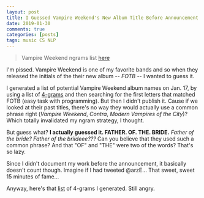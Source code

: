 ```yaml
---
layout: post
title: I Guessed Vampire Weekend's New Album Title Before Announcement. Still Angry.
date: 2019-01-30
comments: true
categories: [posts]
tags: music CS NLP
---
```

> Vampire Weekend ngrams list [here](https://docs.google.com/spreadsheets/d/1_HdqJJQBn1fGwImIUEHEtY_gCyfEOCSddj9OZ_4l9Zk/edit?usp=sharing)

I'm pissed. Vampire Weekend is one of my favorite bands and so when they released the initials of the their new album -- *FOTB* -- I wanted to guess it.

I generated a list of potential Vampire Weekend album names on Jan. 17, by using a list of [4-grams](http://www.ngrams.info ) and then searching for the first letters that matched FOTB (easy task with programming). But then I didn't publish it. Cause if we looked at their past titles, there's no way they would actually use a common phrase right (*Vampire Weekend*, *Contra*, *Modern Vampires of the City*)? Which totally invalidated my ngram strategy, I thought.

But guess what? **I actually guessed it. FATHER. OF. THE. BRIDE.**  *Father of the bride? Father of the briideee???* Can you believe that they used such a common phrase? And that "OF" and "THE" were two of the words? That's so lazy.

Since I didn't document my work before the announcement, it basically doesn't count though. Imagine if I had tweeted @arzE... That sweet, sweet 15 minutes of fame...

Anyway, here's that [list](https://docs.google.com/spreadsheets/d/1_HdqJJQBn1fGwImIUEHEtY_gCyfEOCSddj9OZ_4l9Zk/edit?usp=sharing) of 4-grams I generated. Still angry.